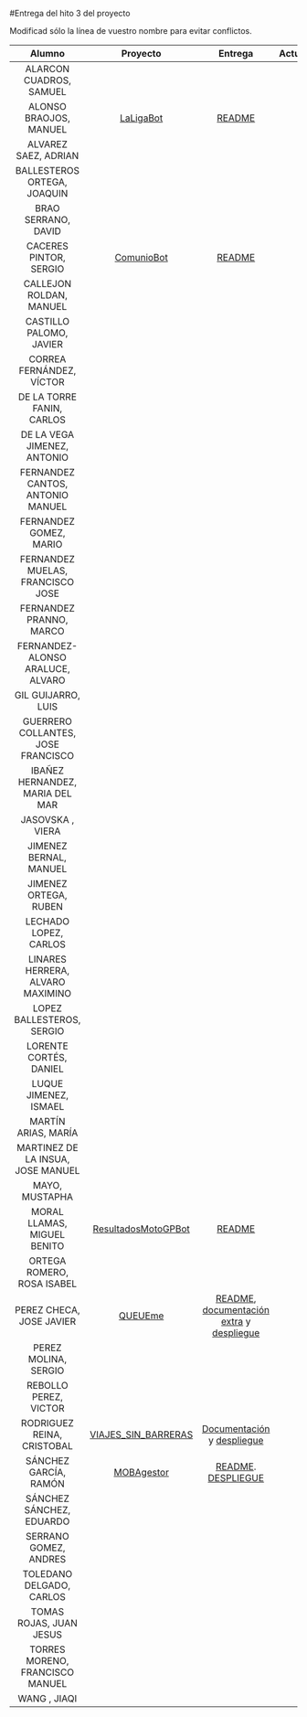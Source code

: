 #Entrega del hito 3 del proyecto

Modificad sólo la línea de vuestro nombre para evitar conflictos.


| Alumno  | Proyecto  | Entrega  | Actualización |
|:-:|:-:|:-:|:-:|
| ALARCON CUADROS, SAMUEL | | | |
| ALONSO BRAOJOS, MANUEL |[LaLigaBot](https://github.com/manuelalonsobraojos/proyectoIV) |[README](https://github.com/manuelalonsobraojos/proyectoIV/blob/master/README.md) | |
| ALVAREZ SAEZ, ADRIAN | | | |
| BALLESTEROS ORTEGA, JOAQUIN | | | |
| BRAO SERRANO, DAVID | | | |
| CACERES PINTOR, SERGIO |[ComunioBot](https://github.com/sergiocaceres/IV) |[README](https://github.com/sergiocaceres/IV/blob/master/README.md) | |
| CALLEJON ROLDAN, MANUEL | | | |
| CASTILLO PALOMO, JAVIER | | | |
| CORREA FERNÁNDEZ, VÍCTOR | | | |
| DE LA TORRE FANIN, CARLOS | | | |
| DE LA VEGA JIMENEZ, ANTONIO | | | |
| FERNANDEZ CANTOS, ANTONIO MANUEL | | | |
| FERNANDEZ GOMEZ, MARIO | | | |
| FERNANDEZ MUELAS, FRANCISCO JOSE | | | |
| FERNANDEZ PRANNO, MARCO | | | |
| FERNANDEZ-ALONSO ARALUCE, ALVARO | | | |
| GIL GUIJARRO, LUIS | | | |
| GUERRERO COLLANTES, JOSE FRANCISCO | | | |
| IBAÑEZ HERNANDEZ, MARIA DEL MAR | | | |
| JASOVSKA , VIERA | | | |
| JIMENEZ BERNAL, MANUEL | | | |
| JIMENEZ ORTEGA, RUBEN | | | |
| LECHADO LOPEZ, CARLOS | | | | |
| LINARES HERRERA, ALVARO MAXIMINO | | | |
| LOPEZ BALLESTEROS, SERGIO | | | |
| LORENTE CORTÉS, DANIEL | | | |
| LUQUE JIMENEZ, ISMAEL | | | |
| MARTÍN ARIAS, MARÍA | | | |
| MARTINEZ DE LA INSUA, JOSE MANUEL | | | |
| MAYO, MUSTAPHA | | | |
| MORAL LLAMAS, MIGUEL BENITO | [ResultadosMotoGPBot](https://github.com/Miguelmoral/IV) | [README](https://github.com/Miguelmoral/IV/blob/master/README.md) | |
| ORTEGA ROMERO, ROSA ISABEL | | | |
| PEREZ CHECA, JOSE JAVIER |[QUEUEme](https://github.com/josejapch/proyectoIV1617) |[README](https://github.com/josejapch/proyectoIV1617/blob/master/README.md), [documentación extra](https://github.com/josejapch/documentacion-Proyecto-IV/blob/master/hito3.md) y [despliegue](https://queueme.herokuapp.com/)| |
| PEREZ MOLINA, SERGIO | | | |
| REBOLLO PEREZ, VICTOR | | | |
| RODRIGUEZ REINA, CRISTOBAL | [VIAJES_SIN_BARRERAS](https://github.com/cr13/VIAJES_SIN_BARRERAS)| [Documentación](https://cr13.github.io/VIAJES_SIN_BARRERAS/#hito-3) y [despliegue](https://viajessinbarreras.herokuapp.com/) | |
| SÁNCHEZ GARCÍA, RAMÓN | [MOBAgestor](https://github.com/Chentaco/Proyecto-IV) | [README](https://github.com/Chentaco/Proyecto-IV/blob/master/README.md). [DESPLIEGUE](https://mobagestor.herokuapp.com/match/teams/) | |
| SÁNCHEZ SÁNCHEZ, EDUARDO | | | |
| SERRANO GOMEZ, ANDRES | | | |
| TOLEDANO DELGADO, CARLOS | | | |
| TOMAS ROJAS, JUAN JESUS | | | |
| TORRES MORENO, FRANCISCO MANUEL | | | |
| WANG , JIAQI | | | |
